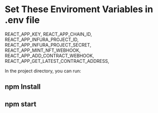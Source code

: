 # Set These Enviroment Variables in .env file

REACT_APP_KEY, 
REACT_APP_CHAIN_ID, 
REACT_APP_INFURA_PROJECT_ID, 
REACT_APP_INFURA_PROJECT_SECRET, 
REACT_APP_MINT_NFT_WEBHOOK, 
REACT_APP_ADD_CONTRACT_WEBHOOK, 
REACT_APP_GET_LATEST_CONTRACT_ADDRESS, 

In the project directory, you can run:

## npm Install
## npm start
